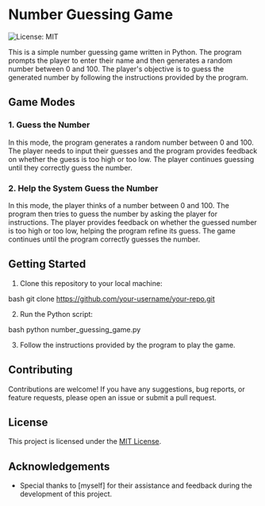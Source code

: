 # Number Guessing Game

![License: MIT](https://img.shields.io/badge/License-MIT-yellow.svg)

This is a simple number guessing game written in Python. The program prompts the player to enter their name and then generates a random number between 0 and 100. The player's objective is to guess the generated number by following the instructions provided by the program.

## Game Modes

### 1. Guess the Number

In this mode, the program generates a random number between 0 and 100. The player needs to input their guesses and the program provides feedback on whether the guess is too high or too low. The player continues guessing until they correctly guess the number.

### 2. Help the System Guess the Number

In this mode, the player thinks of a number between 0 and 100. The program then tries to guess the number by asking the player for instructions. The player provides feedback on whether the guessed number is too high or too low, helping the program refine its guess. The game continues until the program correctly guesses the number.

## Getting Started

1. Clone this repository to your local machine:

   
bash
   git clone https://github.com/your-username/your-repo.git
   
2. Run the Python script:

   
bash
   python number_guessing_game.py
   
3. Follow the instructions provided by the program to play the game.

## Contributing

Contributions are welcome! If you have any suggestions, bug reports, or feature requests, please open an issue or submit a pull request.

## License

This project is licensed under the [MIT License](LICENSE).

## Acknowledgements

- Special thanks to [myself] for their assistance and feedback during the development of this project.
